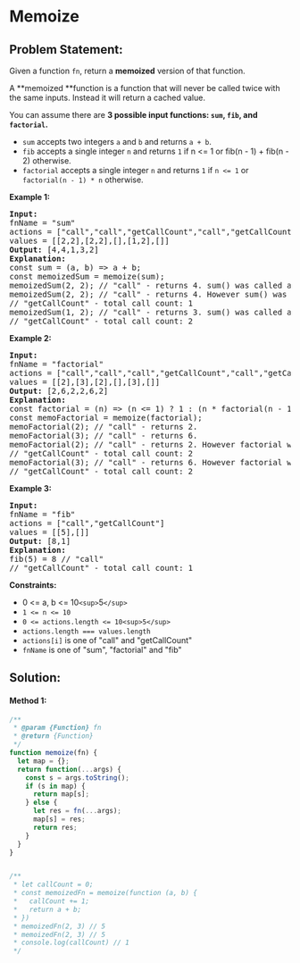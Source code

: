 # Memoize

## Problem Statement:

Given a function `fn`, return a **memoized** version of that function.

A **memoized **function is a function that will never be called twice with the same inputs. Instead it will return a cached value.

You can assume there are **3 **possible input functions: `sum`**, **`fib`**, **and `factorial`**.**

* `sum` accepts two integers `a` and `b` and returns `a + b`.
* `fib` accepts a single integer `n` and returns `1` if n <= 1 or fib(n - 1) + fib(n - 2) otherwise.
* `factorial` accepts a single integer `n` and returns `1` if `n <= 1` or `factorial(n - 1) * n` otherwise.

**Example 1:**

<pre><strong>Input:</strong>
fnName = "sum"
actions = ["call","call","getCallCount","call","getCallCount"]
values = [[2,2],[2,2],[],[1,2],[]]
<strong>Output:</strong> [4,4,1,3,2]
<strong>Explanation:</strong>
const sum = (a, b) => a + b;
const memoizedSum = memoize(sum);
memoizedSum(2, 2); // "call" - returns 4. sum() was called as (2, 2) was not seen before.
memoizedSum(2, 2); // "call" - returns 4. However sum() was not called because the same inputs were seen before.
// "getCallCount" - total call count: 1
memoizedSum(1, 2); // "call" - returns 3. sum() was called as (1, 2) was not seen before.
// "getCallCount" - total call count: 2
</pre>

**Example 2:**

<pre><strong>Input:
</strong>fnName = "factorial"
actions = ["call","call","call","getCallCount","call","getCallCount"]
values = [[2],[3],[2],[],[3],[]]
<strong>Output:</strong> [2,6,2,2,6,2]
<strong>Explanation:</strong>
const factorial = (n) => (n <= 1) ? 1 : (n * factorial(n - 1));
const memoFactorial = memoize(factorial);
memoFactorial(2); // "call" - returns 2.
memoFactorial(3); // "call" - returns 6.
memoFactorial(2); // "call" - returns 2. However factorial was not called because 2 was seen before.
// "getCallCount" - total call count: 2
memoFactorial(3); // "call" - returns 6. However factorial was not called because 3 was seen before.
// "getCallCount" - total call count: 2
</pre>

**Example 3:**

<pre><strong>Input:
</strong>fnName = "fib"
actions = ["call","getCallCount"]
values = [[5],[]]
<strong>Output:</strong> [8,1]
<strong>Explanation:
</strong>fib(5) = 8 // "call"
// "getCallCount" - total call count: 1
</pre>

**Constraints:**

* 0 <= a, b <= 10`<sup>`5`</sup>`
* `1 <= n <= 10`
* `0 <= actions.length <= 10<sup>5</sup>`
* `actions.length === values.length`
* `actions[i]` is one of "call" and "getCallCount"
* `fnName` is one of "sum", "factorial" and "fib"

## Solution:

#### Method 1:

```javascript
/**
 * @param {Function} fn
 * @return {Function}
 */
function memoize(fn) {
  let map = {};
  return function(...args) {
    const s = args.toString();
    if (s in map) {
      return map[s];
    } else {
      let res = fn(...args);
      map[s] = res;
      return res;
    }
  }
}


/** 
 * let callCount = 0;
 * const memoizedFn = memoize(function (a, b) {
 *	 callCount += 1;
 *   return a + b;
 * })
 * memoizedFn(2, 3) // 5
 * memoizedFn(2, 3) // 5
 * console.log(callCount) // 1 
 */
```